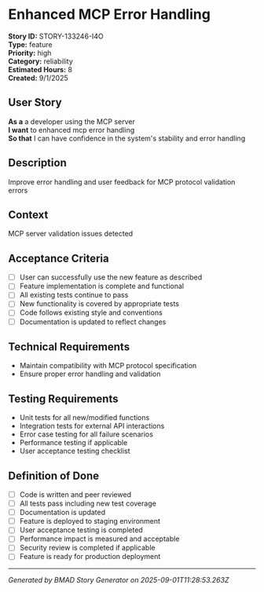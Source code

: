 # Enhanced MCP Error Handling

**Story ID:** STORY-133246-I4O  
**Type:** feature  
**Priority:** high  
**Category:** reliability  
**Estimated Hours:** 8  
**Created:** 9/1/2025

## User Story

**As a** a developer using the MCP server  
**I want** to enhanced mcp error handling  
**So that** I can have confidence in the system's stability and error handling

## Description

Improve error handling and user feedback for MCP protocol validation errors

## Context

MCP server validation issues detected

## Acceptance Criteria

- [ ] User can successfully use the new feature as described
- [ ] Feature implementation is complete and functional
- [ ] All existing tests continue to pass
- [ ] New functionality is covered by appropriate tests
- [ ] Code follows existing style and conventions
- [ ] Documentation is updated to reflect changes

## Technical Requirements

- Maintain compatibility with MCP protocol specification
- Ensure proper error handling and validation

## Testing Requirements

- Unit tests for all new/modified functions
- Integration tests for external API interactions
- Error case testing for all failure scenarios
- Performance testing if applicable
- User acceptance testing checklist

## Definition of Done

- [ ] Code is written and peer reviewed
- [ ] All tests pass including new test coverage
- [ ] Documentation is updated
- [ ] Feature is deployed to staging environment
- [ ] User acceptance testing is completed
- [ ] Performance impact is measured and acceptable
- [ ] Security review is completed if applicable
- [ ] Feature is ready for production deployment

---

*Generated by BMAD Story Generator on 2025-09-01T11:28:53.263Z*
